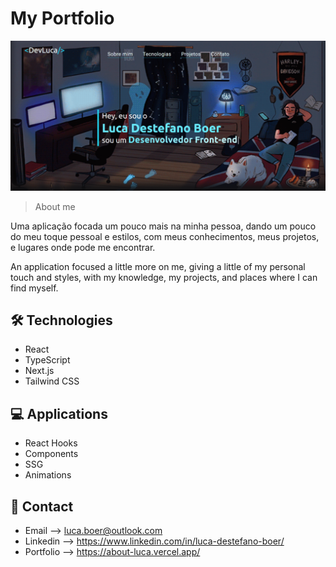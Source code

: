 # My Portfolio

![preview1](./.github/preview1.png)

> About me

Uma aplicação focada um pouco mais na minha pessoa, dando um pouco do meu toque pessoal e estilos, com meus conhecimentos, meus projetos, e lugares onde pode me encontrar. 

An application focused a little more on me, giving a little of my personal touch and styles, with my knowledge, my projects, and places where I can find myself.

## 🛠 Technologies

- React
- TypeScript
- Next.js
- Tailwind CSS

## 💻 Applications

- React Hooks
- Components
- SSG
- Animations

## 💛 Contact

- Email --> luca.boer@outlook.com
- Linkedin --> https://www.linkedin.com/in/luca-destefano-boer/
- Portfolio --> https://about-luca.vercel.app/
